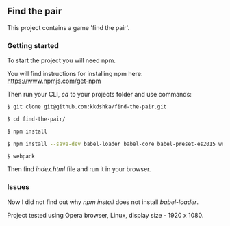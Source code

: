 ## Find the pair

This project contains a game 'find the pair'.

### Getting started

To start the project you will need npm.

You will find instructions for installing npm here: https://www.npmjs.com/get-npm

Then run your CLI, _cd_ to your projects folder and use commands:
 
```sh
$ git clone git@github.com:kkdshka/find-the-pair.git

$ cd find-the-pair/

$ npm install

$ npm install --save-dev babel-loader babel-core babel-preset-es2015 webpack

$ webpack

```

Then find _index.html_ file and run it in your browser.

### Issues

Now I did not find out why _npm install_ does not install _babel-loader_.

Project tested using Opera browser, Linux, display size - 1920 x 1080.
